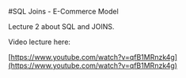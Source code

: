 #SQL Joins - E-Commerce Model

Lecture 2 about SQL and JOINS.

Video lecture here:

[https://www.youtube.com/watch?v=qfB1MRnzk4g](https://www.youtube.com/watch?v=qfB1MRnzk4g)